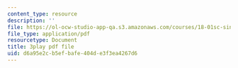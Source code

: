```yaml
---
content_type: resource
description: ''
file: https://ol-ocw-studio-app-qa.s3.amazonaws.com/courses/18-01sc-single-variable-calculus-fall-2010/d6a95e2cb5efbafe404de3f3ea4267d6_jBkXbAgMj6s.pdf
file_type: application/pdf
resourcetype: Document
title: 3play pdf file
uid: d6a95e2c-b5ef-bafe-404d-e3f3ea4267d6
---
```

